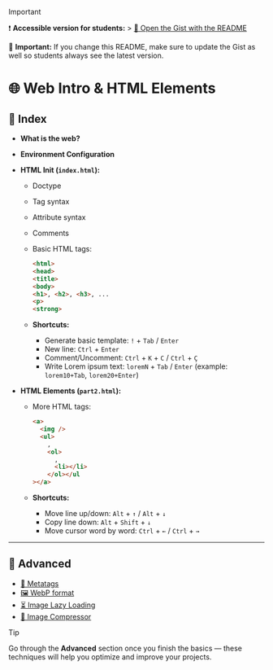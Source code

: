 > [!IMPORTANT]
> ❗ **Accessible version for students:** > [🔗 Open the Gist with the README](https://gist.github.com/oriolcortes/d625fd666afc9e223e06aa3dc98a0bb5)
>
> 📝 **Important:**
> If you change this README, make sure to update the Gist as well so students always see the latest version.

# 🌐 Web Intro & HTML Elements

## 📑 Index

- **What is the web?**
- **Environment Configuration**
- **HTML Init (`index.html`):**

  - Doctype
  - Tag syntax
  - Attribute syntax
  - Comments
  - Basic HTML tags:

    ```html
    <html>
    <head>
    <title>
    <body>
    <h1>, <h2>, <h3>, ...
    <p>
    <strong>
    ```

  - **Shortcuts:**
    - Generate basic template: `!` + `Tab` / `Enter`
    - New line: `Ctrl` + `Enter`
    - Comment/Uncomment: `Ctrl` + `K` + `C` / `Ctrl` + `Ç`
    - Write Lorem ipsum text: `loremN` + `Tab` / `Enter`
      (example: `lorem10+Tab`, `lorem20+Enter`)

- **HTML Elements (`part2.html`):**

  - More HTML tags:

    ```html
    <a>
      <img />
      <ul>
        ,
        <ol>
          ,
          <li></li>
        </ol></ul
    ></a>
    ```

  - **Shortcuts:**
    - Move line up/down: `Alt` + `↑` / `Alt` + `↓`
    - Copy line down: `Alt` + `Shift` + `↓`
    - Move cursor word by word: `Ctrl` + `←` / `Ctrl` + `→`

---

## 🚀 Advanced

- [📖 Metatags](https://www.ionos.es/digitalguide/paginas-web/desarrollo-web/los-meta-tags-mas-importantes-y-su-funcion/)
- [🖼️ WebP format](https://developers.google.com/speed/webp)
- [⏳ Image Lazy Loading](https://web.dev/i18n/es/browser-level-image-lazy-loading/)
- [🔧 Image Compressor](https://squoosh.app/)

> [!TIP]
> Go through the **Advanced** section once you finish the basics — these techniques will help you optimize and improve your projects.
